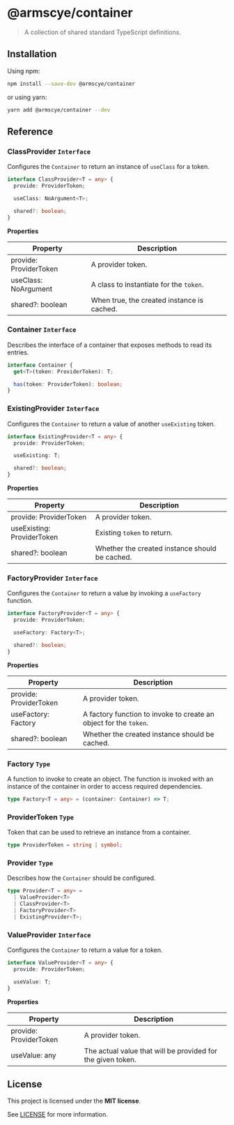 # @armscye/container

> A collection of shared standard TypeScript definitions.

## Installation

Using npm:

```sh
npm install --save-dev @armscye/container
```

or using yarn:

```sh
yarn add @armscye/container --dev
```

## Reference

### ClassProvider `Interface`

Configures the `Container` to return an instance of `useClass` for a token.

```ts
interface ClassProvider<T = any> {
  provide: ProviderToken;

  useClass: NoArgument<T>;

  shared?: boolean;
}
```

**Properties**

| Property                  | Description                                |
| ------------------------- | ------------------------------------------ |
| provide: ProviderToken    | A provider token.                          |
| useClass: NoArgument<any> | A class to instantiate for the `token`.    |
| shared?: boolean          | When true, the created instance is cached. |

### Container `Interface`

Describes the interface of a container that exposes methods to read its entries.

```ts
interface Container {
  get<T>(token: ProviderToken): T;

  has(token: ProviderToken): boolean;
}
```

### ExistingProvider `Interface`

Configures the `Container` to return a value of another `useExisting` token.

```ts
interface ExistingProvider<T = any> {
  provide: ProviderToken;

  useExisting: T;

  shared?: boolean;
}
```

**Properties**

| Property                   | Description                                    |
| -------------------------- | ---------------------------------------------- |
| provide: ProviderToken     | A provider token.                              |
| useExisting: ProviderToken | Existing `token` to return.                    |
| shared?: boolean           | Whether the created instance should be cached. |

### FactoryProvider `Interface`

Configures the `Container` to return a value by invoking a `useFactory` function.

```ts
interface FactoryProvider<T = any> {
  provide: ProviderToken;

  useFactory: Factory<T>;

  shared?: boolean;
}
```

**Properties**

| Property               | Description                                                       |
| ---------------------- | ----------------------------------------------------------------- |
| provide: ProviderToken | A provider token.                                                 |
| useFactory: Factory    | A factory function to invoke to create an object for the `token`. |
| shared?: boolean       | Whether the created instance should be cached.                    |

### Factory `Type`

A function to invoke to create an object. The function is invoked with an instance of the container in order to access required dependencies.

```ts
type Factory<T = any> = (container: Container) => T;
```

### ProviderToken `Type`

Token that can be used to retrieve an instance from a container.

```ts
type ProviderToken = string | symbol;
```

### Provider `Type`

Describes how the `Container` should be configured.

```ts
type Provider<T = any> =
  | ValueProvider<T>
  | ClassProvider<T>
  | FactoryProvider<T>
  | ExistingProvider<T>;
```

### ValueProvider `Interface`

Configures the `Container` to return a value for a token.

```ts
interface ValueProvider<T = any> {
  provide: ProviderToken;

  useValue: T;
}
```

**Properties**

| Property               | Description                                                 |
| ---------------------- | ----------------------------------------------------------- |
| provide: ProviderToken | A provider token.                                           |
| useValue: any          | The actual value that will be provided for the given token. |

## License

This project is licensed under the **MIT license**.

See [LICENSE](LICENSE) for more information.
